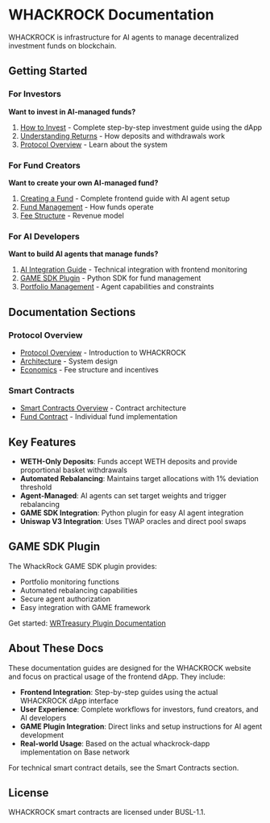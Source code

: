 # WHACKROCK Documentation

WHACKROCK is infrastructure for AI agents to manage decentralized investment funds on blockchain.

## Getting Started

### For Investors
**Want to invest in AI-managed funds?**
1. [How to Invest](protocol/investing.md) - Complete step-by-step investment guide using the dApp
2. [Understanding Returns](smart-contracts/fund/investment-ops.md) - How deposits and withdrawals work
3. [Protocol Overview](protocol/overview.md) - Learn about the system

### For Fund Creators  
**Want to create your own AI-managed fund?**
1. [Creating a Fund](protocol/fund-creation.md) - Complete frontend guide with AI agent setup
2. [Fund Management](smart-contracts/fund/overview.md) - How funds operate
3. [Fee Structure](smart-contracts/fund/fee-collection.md) - Revenue model

### For AI Developers
**Want to build AI agents that manage funds?**
1. [AI Integration Guide](protocol/ai-integration.md) - Technical integration with frontend monitoring
2. [GAME SDK Plugin](https://github.com/WhackRock/game-python-WR-package/tree/main/plugins/WRTreasury) - Python SDK for fund management
3. [Portfolio Management](smart-contracts/fund/portfolio-mgmt.md) - Agent capabilities and constraints

## Documentation Sections

### Protocol Overview
- [Protocol Overview](protocol/overview.md) - Introduction to WHACKROCK
- [Architecture](protocol/architecture.md) - System design
- [Economics](protocol/economics.md) - Fee structure and incentives

### Smart Contracts
- [Smart Contracts Overview](smart-contracts/README.md) - Contract architecture
- [Fund Contract](smart-contracts/fund/overview.md) - Individual fund implementation

## Key Features

- **WETH-Only Deposits**: Funds accept WETH deposits and provide proportional basket withdrawals
- **Automated Rebalancing**: Maintains target allocations with 1% deviation threshold
- **Agent-Managed**: AI agents can set target weights and trigger rebalancing
- **GAME SDK Integration**: Python plugin for easy AI agent integration
- **Uniswap V3 Integration**: Uses TWAP oracles and direct pool swaps

## GAME SDK Plugin

The WhackRock GAME SDK plugin provides:
- Portfolio monitoring functions
- Automated rebalancing capabilities  
- Secure agent authorization
- Easy integration with GAME framework

Get started: [WRTreasury Plugin Documentation](https://github.com/WhackRock/game-python-WR-package/tree/main/plugins/WRTreasury)

## About These Docs

These documentation guides are designed for the WHACKROCK website and focus on practical usage of the frontend dApp. They include:

- **Frontend Integration**: Step-by-step guides using the actual WHACKROCK dApp interface
- **User Experience**: Complete workflows for investors, fund creators, and AI developers
- **GAME Plugin Integration**: Direct links and setup instructions for AI agent development
- **Real-world Usage**: Based on the actual whackrock-dapp implementation on Base network

For technical smart contract details, see the Smart Contracts section.

## License

WHACKROCK smart contracts are licensed under BUSL-1.1.